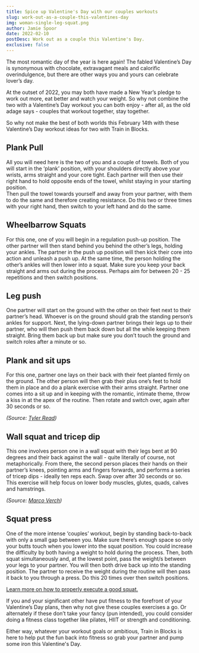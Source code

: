 ```yaml
---
title: Spice up Valentine's Day with our couples workouts
slug: work-out-as-a-couple-this-valentines-day
img: woman-single-leg-squat.png
author: Jamie Spoor
date: 2022-02-10
postDesc: Work out as a couple this Valentine's Day.
exclusive: false
---
```


The most romantic day of the year is here again! The fabled Valentine’s Day is synonymous with chocolate, extravagant meals and calorific overindulgence, but there are other ways you and yours can celebrate lover’s day.

At the outset of 2022, you may both have made a New Year’s pledge to work out more, eat better and watch your weight. So why not combine the two with a Valentine’s Day workout you can both enjoy - after all, as the old adage says - couples that workout together, stay together.

So why not make the best of both worlds this February 14th with these Valentine’s Day workout ideas for two with Train in Blocks.

## Plank Pull

All you will need here is the two of you and a couple of towels. Both of you will start in the ‘plank’ position, with your shoulders directly above your wrists, arms straight and your core tight. Each partner will then use their right hand to hold opposite ends of the towel, whilst staying in your starting position.\
Then pull the towel towards yourself and away from your partner, with them to do the same and therefore creating resistance. Do this two or three times with your right hand, then switch to your left hand and do the same.

<markdown-image src="plank-pull.jpg" alt="Plan pull"></markdown-image>

## Wheelbarrow Squats

For this one, one of you will begin in a regulation push-up position. The other partner will then stand behind you behind the other’s legs, holding your ankles. The partner in the push up position will then kick their core into action and unleash a push up. At the same time, the person holding the other’s ankles will then lower into a squat. Make sure you keep your back straight and arms out during the process. Perhaps aim for between 20 - 25 repetitions and then switch positions.

<markdown-image src="squat.jpg" alt="Wheelbarrow push-up squats"></markdown-image>

## Leg push

One partner will start on the ground with the other on their feet next to their partner’s head. Whoever is on the ground should grab the standing person’s ankles for support. Next, the lying-down partner brings their legs up to their partner, who will then push them back down but all the while keeping them straight. Bring them back up but make sure you don’t touch the ground and switch roles after a minute or so.

<markdown-image src="legs.jpg" alt="Leg push"></markdown-image>

## Plank and sit ups

For this one, partner one lays on their back with their feet planted firmly on the ground. The other person will then grab their plus one’s feet to hold them in place and do a plank exercise with their arms straight. Partner one comes into a sit up and in keeping with the romantic, intimate theme, throw a kiss in at the apex of the routine. Then rotate and switch over, again after 30 seconds or so.

<markdown-image src="sit-up.jpg" alt="Plan and sit-up"></markdown-image>

_(Source:_ [](https://www.flickr.com/photos/30478819@N08/50017876526)_[Tyler Read](www.ptpioneer.com))_

## Wall squat and tricep dip

This one involves person one in a wall squat with their legs bent at 90 degrees and their back against the wall - quite literally of course, not metaphorically. From there, the second person places their hands on their partner’s knees, pointing arms and fingers forwards, and performs a series of tricep dips - ideally ten reps each. Swap over after 30 seconds or so. This exercise will help focus on lower body muscles, glutes, quads, calves and hamstrings.

<markdown-image src="wall-squat.jpg" alt="Wall squats"></markdown-image>

_(Source: [Marco Verch](https://www.flickr.com/photos/30478819@N08/50017876526))_

## Squat press

One of the more intense ‘couples’ workout, begin by standing back-to-back with only a small gap between you. Make sure there’s enough space so only your butts touch when you lower into the squat position. You could increase the difficulty by both having a weight to hold during the process. Then, both squat simultaneously and, at the lowest point, pass the weight/s between your legs to your partner. You will then both drive back up into the standing position. The partner to receive the weight during the routine will then pass it back to you through a press. Do this 20 times over then switch positions.

[Learn more on how to properly execute a good squat.](https://traininblocks.com/blog/squatting-below-parallel/)

<markdown-image src="squat-press.jpg" alt="Squat press"></markdown-image>

If you and your significant other have put fitness to the forefront of your Valentine’s Day plans, then why not give these couples exercises a go. Or alternately if these don’t take your fancy (pun intended), you could consider doing a fitness class together like pilates, HIIT or strength and conditioning.

Either way, whatever your workout goals or ambitious, Train in Blocks is here to help put the fun back into fitness so grab your partner and pump some iron this Valentine's Day.

